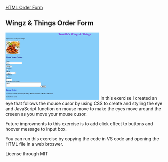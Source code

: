 <a href="https://github.com/TennWilliams/HTML-Food-Order-Form"> HTML Order Form </a>
## Wingz & Things Order Form
<img src="Screenshot.jpg" width="300">
In this exercise I created an eye that follows the mouse cusor by using CSS to create and styling the eye and JavaScript function on mouse move to make the eyes move around the creeen as you move your mouse cusor.  

Future improvments to this exercise is to add click effect to buttons and hoover message to input box.

You can run this exercise by copying the code in VS code and opening the HTML file in a web broswer.

License through MIT

